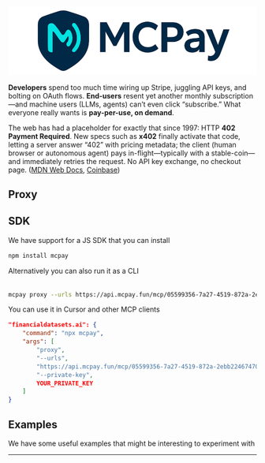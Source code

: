 ![](/assets/gh_cover.png)

**Developers** spend too much time wiring up Stripe, juggling API keys, and bolting on OAuth flows. **End-users** resent yet another monthly subscription—and machine users (LLMs, agents) can’t even click “subscribe.” What everyone really wants is **pay-per-use, on demand**.

The web has had a placeholder for exactly that since 1997: HTTP **402 Payment Required**. New specs such as **x402** finally activate that code, letting a server answer “402” with pricing metadata; the client (human browser or autonomous agent) pays in-flight—typically with a stable-coin—and immediately retries the request. No API key exchange, no checkout page. ([MDN Web Docs][1], [Coinbase][2])

## Proxy

## SDK

We have support for a JS SDK that you can install 

```sh
npm install mcpay
```

Alternatively you can also run it as a CLI

```sh

mcpay proxy --urls https://api.mcpay.fun/mcp/05599356-7a27-4519-872a-2ebb22467470 --private-key YOUR_PRIVATE_KEY

```

You can use it in Cursor and other MCP clients

```json
"financialdatasets.ai": {
    "command": "npx mcpay",
    "args": [
        "proxy",
        "--urls",
        "https://api.mcpay.fun/mcp/05599356-7a27-4519-872a-2ebb22467470",
        "--private-key",
        YOUR_PRIVATE_KEY
    ]
}
```

## Examples

We have some useful examples that might be interesting to experiment with



---


[1]: https://developer.mozilla.org/en-US/docs/Web/HTTP/Reference/Status/402?utm_source=chatgpt.com "402 Payment Required - HTTP - MDN Web Docs - Mozilla"
[2]: https://www.coinbase.com/developer-platform/discover/launches/x402?utm_source=chatgpt.com "Introducing x402: a new standard for internet-native payments"
[3]: https://www.x402.org/x402-whitepaper.pdf?utm_source=chatgpt.com "[PDF] x402-whitepaper.pdf"
[4]: https://nftnow.com/news/exclusive-foundation-announces-dynamic-nft-pricing-feature/?utm_source=chatgpt.com "Exclusive: Foundation Announces Dynamic NFT Pricing Feature"
[5]: https://www.talentprotocol.com/?utm_source=chatgpt.com "Talent Protocol - What's your Builder Score?"